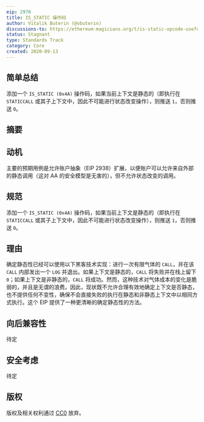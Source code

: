 ```yaml
---
eip: 2970
title: IS_STATIC 操作码
author: Vitalik Buterin (@vbuterin)
discussions-to: https://ethereum-magicians.org/t/is-static-opcode-useful-for-aa/4609
status: Stagnant
type: Standards Track
category: Core
created: 2020-09-13
---
```


## 简单总结

添加一个 `IS_STATIC (0x4A)` 操作码，如果当前上下文是静态的（即执行在 `STATICCALL` 或其子上下文中，因此不可能进行状态改变操作），则推送 `1`，否则推送 `0`。

## 摘要

## 动机

主要的预期用例是允许账户抽象（EIP 2938）扩展，以便账户可以允许来自外部的静态调用（这对 AA 的安全模型是无害的），但不允许状态改变的调用。

## 规范

添加一个 `IS_STATIC (0x4A)` 操作码，如果当前上下文是静态的（即执行在 `STATICCALL` 或其子上下文中，因此不可能进行状态改变操作），则推送 `1`，否则推送 `0`。

## 理由

确定静态性已经可以使用以下黑客技术实现：进行一次有限气体的 `CALL`，并在该 `CALL` 内部发出一个 `LOG` 并退出。如果上下文是静态的，`CALL` 将失败并在栈上留下 `0`；如果上下文是非静态的，`CALL` 将成功。然而，这种技术对气体成本的变化是脆弱的，并且是无谓的浪费。因此，现状既不允许合理有效地确定上下文是否静态，也不提供任何不变性，确保不会直接失败的执行在静态和非静态上下文中以相同方式执行。这个 EIP 提供了一种更清晰的确定静态性的方法。

## 向后兼容性

待定

## 安全考虑

待定

## 版权
版权及相关权利通过 [CC0](../LICENSE.md) 放弃。